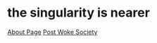 
# the singularity is nearer

[About Page](/about)
[Post Woke Society](/blog/2023/08/07/post-woke-society.html)
